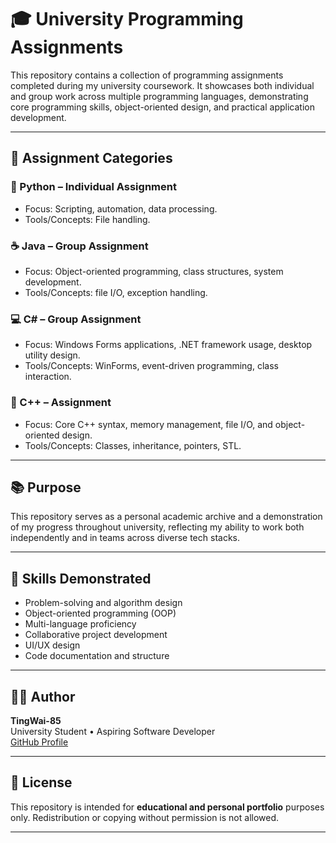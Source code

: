 # 🎓 University Programming Assignments

This repository contains a collection of programming assignments completed during my university coursework. It showcases both individual and group work across multiple programming languages, demonstrating core programming skills, object-oriented design, and practical application development.

---

## 📁 Assignment Categories

### 🐍 Python – Individual Assignment
- Focus: Scripting, automation, data processing.
- Tools/Concepts: File handling.

### ☕ Java – Group Assignment
- Focus: Object-oriented programming, class structures, system development.
- Tools/Concepts: file I/O, exception handling.

### 💻 C# – Group Assignment
- Focus: Windows Forms applications, .NET framework usage, desktop utility design.
- Tools/Concepts: WinForms, event-driven programming, class interaction.

### 🔧 C++ – Assignment
- Focus: Core C++ syntax, memory management, file I/O, and object-oriented design.
- Tools/Concepts: Classes, inheritance, pointers, STL.

---
## 📚 Purpose

This repository serves as a personal academic archive and a demonstration of my progress throughout university, reflecting my ability to work both independently and in teams across diverse tech stacks.

---

## 🧠 Skills Demonstrated

- Problem-solving and algorithm design
- Object-oriented programming (OOP)
- Multi-language proficiency
- Collaborative project development
- UI/UX design
- Code documentation and structure

---

## 👨‍💻 Author

**TingWai-85**  
University Student • Aspiring Software Developer  
[GitHub Profile](https://github.com/TingWai-85)

---

## 📃 License

This repository is intended for **educational and personal portfolio** purposes only. Redistribution or copying without permission is not allowed.

---
